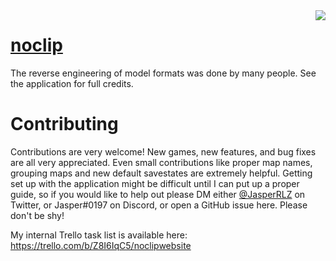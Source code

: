 <img align="right" src="src/logo.png">

# <a href="https://noclip.website">noclip</a>

The reverse engineering of model formats was done by many people. See the application for full credits.

# Contributing

Contributions are very welcome! New games, new features, and bug fixes are all very appreciated. Even small contributions like proper map names, grouping maps and new default savestates are extremely helpful. Getting set up with the application might be difficult until I can put up a proper guide, so if you would like to help out please DM either [@JasperRLZ](https://twitter.com/JasperRLZ/) on Twitter, or Jasper#0197 on Discord, or open a GitHub issue here. Please don't be shy!

My internal Trello task list is available here: https://trello.com/b/Z8I6IqC5/noclipwebsite
